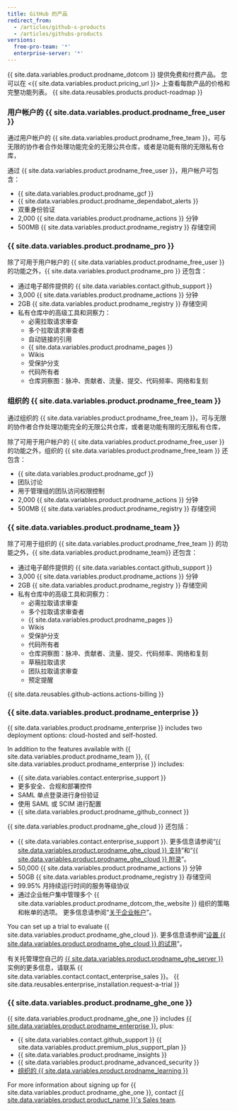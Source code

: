 ```yaml
---
title: GitHub 的产品
redirect_from:
  - /articles/github-s-products
  - /articles/githubs-products
versions:
  free-pro-team: '*'
  enterprise-server: '*'
---
```


{{ site.data.variables.product.prodname_dotcom }} 提供免费和付费产品。 您可以在 <{{ site.data.variables.product.pricing_url }}> 上查看每款产品的价格和完整功能列表。 {{ site.data.reusables.products.product-roadmap }}

### 用户帐户的 {{ site.data.variables.product.prodname_free_user }}

通过用户帐户的 {{ site.data.variables.product.prodname_free_team }}，可与无限的协作者合作处理功能完全的无限公共仓库，或者是功能有限的无限私有仓库，

通过 {{ site.data.variables.product.prodname_free_user }}，用户帐户可包含：
- {{ site.data.variables.product.prodname_gcf }}
- {{ site.data.variables.product.prodname_dependabot_alerts }}
- 双重身份验证
- 2,000 {{ site.data.variables.product.prodname_actions }} 分钟
- 500MB {{ site.data.variables.product.prodname_registry }} 存储空间

### {{ site.data.variables.product.prodname_pro }}

除了可用于用户帐户的 {{ site.data.variables.product.prodname_free_user }} 的功能之外，{{ site.data.variables.product.prodname_pro }} 还包含：
- 通过电子邮件提供的 {{ site.data.variables.contact.github_support }}
- 3,000 {{ site.data.variables.product.prodname_actions }} 分钟
- 2GB {{ site.data.variables.product.prodname_registry }} 存储空间
- 私有仓库中的高级工具和洞察力：
  - 必需拉取请求审查
  - 多个拉取请求审查者
  - 自动链接的引用
  - {{ site.data.variables.product.prodname_pages }}
  - Wikis
  - 受保护分支
  - 代码所有者
  - 仓库洞察图：脉冲、贡献者、流量、提交、代码频率、网络和复刻

### 组织的 {{ site.data.variables.product.prodname_free_team }}

通过组织的 {{ site.data.variables.product.prodname_free_team }}，可与无限的协作者合作处理功能完全的无限公共仓库，或者是功能有限的无限私有仓库，

除了可用于用户帐户的 {{ site.data.variables.product.prodname_free_user }} 的功能之外，组织的 {{ site.data.variables.product.prodname_free_team }} 还包含：
- {{ site.data.variables.product.prodname_gcf }}
- 团队讨论
- 用于管理组的团队访问权限控制
- 2,000 {{ site.data.variables.product.prodname_actions }} 分钟
- 500MB {{ site.data.variables.product.prodname_registry }} 存储空间

### {{ site.data.variables.product.prodname_team }}

除了可用于组织的 {{ site.data.variables.product.prodname_free_team }} 的功能之外，{{ site.data.variables.product.prodname_team}} 还包含：
- 通过电子邮件提供的 {{ site.data.variables.contact.github_support }}
- 3,000 {{ site.data.variables.product.prodname_actions }} 分钟
- 2GB {{ site.data.variables.product.prodname_registry }} 存储空间
- 私有仓库中的高级工具和洞察力：
  - 必需拉取请求审查
  - 多个拉取请求审查者
  - {{ site.data.variables.product.prodname_pages }}
  - Wikis
  - 受保护分支
  - 代码所有者
  - 仓库洞察图：脉冲、贡献者、流量、提交、代码频率、网络和复刻
  - 草稿拉取请求
  - 团队拉取请求审查
  - 预定提醒

{{ site.data.reusables.github-actions.actions-billing }}

### {{ site.data.variables.product.prodname_enterprise }}

{{ site.data.variables.product.prodname_enterprise }} includes two deployment options: cloud-hosted and self-hosted.

In addition to the features available with {{ site.data.variables.product.prodname_team }}, {{ site.data.variables.product.prodname_enterprise }} includes:
- {{ site.data.variables.contact.enterprise_support }}
- 更多安全、合规和部署控件
- SAML 单点登录进行身份验证
- 使用 SAML 或 SCIM 进行配置
- {{ site.data.variables.product.prodname_github_connect }}

{{ site.data.variables.product.prodname_ghe_cloud }} 还包括：
- {{ site.data.variables.contact.enterprise_support }}. 更多信息请参阅“<a href="/articles/github-enterprise-cloud-support" class="dotcom-only">{{ site.data.variables.product.prodname_ghe_cloud }} 支持</a>”和“<a href="/articles/github-enterprise-cloud-addendum" class="dotcom-only">{{ site.data.variables.product.prodname_ghe_cloud }} 附录</a>”。
- 50,000 {{ site.data.variables.product.prodname_actions }} 分钟
- 50GB {{ site.data.variables.product.prodname_registry }} 存储空间
- 99.95% 月持续运行时间的服务等级协议
- 通过企业帐户集中管理多个 {{ site.data.variables.product.prodname_dotcom_the_website }} 组织的策略和帐单的选项。 更多信息请参阅“<a href="/articles/about-enterprise-accounts" class="dotcom-only">关于企业帐户</a>”。

You can set up a trial to evaluate {{ site.data.variables.product.prodname_ghe_cloud }}. 更多信息请参阅“[设置 {{ site.data.variables.product.prodname_ghe_cloud }} 的试用](/articles/setting-up-a-trial-of-github-enterprise-cloud)”。

有关托管理您自己的 [{{ site.data.variables.product.prodname_ghe_server }}](https://enterprise.github.com) 实例的更多信息，请联系 {{ site.data.variables.contact.contact_enterprise_sales }}。 {{ site.data.reusables.enterprise_installation.request-a-trial }}

### {{ site.data.variables.product.prodname_ghe_one }}

{{ site.data.variables.product.prodname_ghe_one }} includes [{{ site.data.variables.product.prodname_enterprise }}](#github-enterprise), plus:

- {{ site.data.variables.contact.github_support }} {{ site.data.variables.product.premium_plus_support_plan }}
- {{ site.data.variables.product.prodname_insights }}
- {{ site.data.variables.product.prodname_advanced_security }}
- [组织的 {{ site.data.variables.product.prodname_learning }}](https://lab.github.com/organizations)

For more information about signing up for {{ site.data.variables.product.prodname_ghe_one }}, contact [{{ site.data.variables.product.product_name }}'s Sales team](https://enterprise.github.com/contact).
